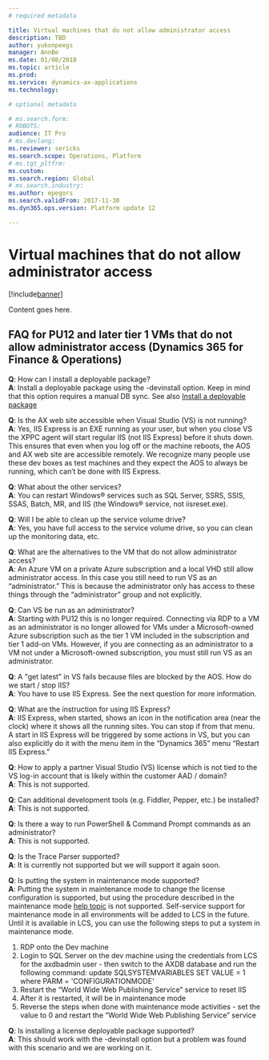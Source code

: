 ```yaml
---
# required metadata

title: Virtual machines that do not allow administrator access
description: TBD
author: yukonpeegs
manager: AnnBe
ms.date: 01/08/2018
ms.topic: article
ms.prod: 
ms.service: dynamics-ax-applications
ms.technology: 

# optional metadata

# ms.search.form: 
# ROBOTS: 
audience: IT Pro
# ms.devlang: 
ms.reviewer: sericks
ms.search.scope: Operations, Platform 
# ms.tgt_pltfrm: 
ms.custom: 
ms.search.region: Global
# ms.search.industry: 
ms.author: epegors
ms.search.validFrom: 2017-11-30 
ms.dyn365.ops.version: Platform update 12 

---
```


# Virtual machines that do not allow administrator access

[!include[banner](../includes/banner.md)]

Content goes here.
## FAQ for PU12 and later tier 1 VMs that do not allow administrator access (Dynamics 365 for Finance & Operations)

**Q**: How can I install a deployable package?  
**A**: Install a deployable package using the -devinstall option. Keep in mind that this option requires a manual DB sync.
See also [Install a deployable package](https://docs.microsoft.com/en-us/dynamics365/unified-operations/dev-itpro/deployment/install-deployable-package)  

**Q**: Is the AX web site accessible when Visual Studio (VS) is not running?  
**A**: Yes, IIS Express is an EXE running as your user, but when you close VS the XPPC agent will start regular IIS (not IIS Express) before it shuts down. This ensures that even when you log off or the machine reboots, the AOS and AX web site are accessible remotely. We recognize many people use these dev boxes as test machines and they expect the AOS to always be running, which can’t be done with IIS Express.  

**Q**: What about the other services?  
**A**: You can restart Windows® services such as SQL Server, SSRS, SSIS, SSAS, Batch, MR, and IIS (the Windows® service, not iisreset.exe).  

**Q**: Will I be able to clean up the service volume drive?  
**A**: Yes, you have full access to the service volume drive, so you can clean up the monitoring data, etc.

**Q**: What are the alternatives to the VM that do not allow administrator access?  
**A**: An Azure VM on a private Azure subscription and a local VHD still allow administrator access. In this case you still need to run VS as an “administrator.” This is because the administrator only has access to these things through the “administrator” group and not explicitly.  

**Q**: Can VS be run as an administrator?  
**A**: Starting with PU12 this is no longer required. Connecting via RDP to a VM as an administrator is no longer allowed for VMs under a Microsoft-owned Azure subscription such as the tier 1 VM included in the subscription and tier 1 add-on VMs. However, if you are connecting as an administrator to a VM not under a Microsoft-owned subscription, you must still run VS as an administrator.  

**Q**: A "get latest" in VS fails because files are blocked by the AOS. How do we start / stop IIS?  
**A**: You have to use IIS Express. See the next question for more information.  

**Q**: What are the instruction for using IIS Express?  
**A**: IIS Express, when started, shows an icon in the notification area (near the clock) where it shows all the running sites. You can stop if from that menu. A start in IIS Express will be triggered by some actions in VS, but you can also explicitly do it with the menu item in the “Dynamics 365” menu “Restart IIS Express.”  

**Q**: How to apply a partner Visual Studio (VS) license which is not tied to the VS log-in account that is likely within the customer AAD / domain?  
**A**: This is not supported.  

**Q**: Can additional development tools (e.g. Fiddler, Pepper, etc.) be installed?  
**A**: This is not supported.  

**Q**: Is there a way to run PowerShell & Command Prompt commands as an administrator?  
**A**: This is not supported.  

**Q**: Is the Trace Parser supported?  
**A**: It is currently not supported but we will support it again soon.  

**Q**: Is putting the system in maintenance mode supported?  
**A**: Putting the system in maintenance mode to change the license configuration is supported, but using the procedure described in the maintenance mode [help topic](https://docs.microsoft.com/en-us/dynamics365/unified-operations/dev-itpro/sysadmin/maintenance-mode) is not supported. Self-service support for maintenance mode in all environments will be added to LCS in the future. Until it is available in LCS, you can use the following steps to put a system in maintenance mode.
1.	RDP onto the Dev machine
2.	Login to SQL Server on the dev machine using the credentials from LCS for the axdbadmin user - then switch to the AXDB database and run the following command:
update SQLSYSTEMVARIABLES SET VALUE = 1 where PARM = 'CONFIGURATIONMODE'
3.	Restart the “World Wide Web Publishing Service” service to reset IIS
4.	After it is restarted, it will be in maintenance mode
5.	Reverse the steps when done with maintenance mode activities - set the value to 0 and restart the “World Wide Web Publishing Service” service  

**Q**: Is installing a license deployable package supported?  
**A**: This should work with the -devinstall option but a problem was found with this scenario and we are working on it.  
